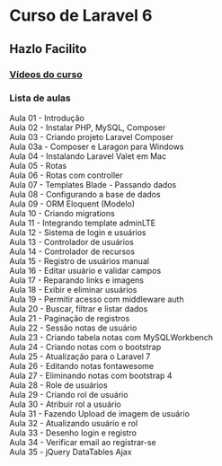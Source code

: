 # Curso de Laravel 6
## Hazlo Facilito

### [Vídeos do curso](https://www.youtube.com/watch?v=k23NTveLzso&list=PLHQYBJgtbP-tD8tFedmxgC9Q4Hzw105Po)

### Lista de aulas  

Aula 01 - Introdução  
Aula 02 - Instalar PHP, MySQL, Composer  
Aula 03 - Criando projeto Laravel Composer  
Aula 03a - Composer e Laragon para Windows  
Aula 04 - Instalando Laravel Valet em Mac  
Aula 05 - Rotas  
Aula 06 - Rotas com controller  
Aula 07 - Templates Blade - Passando dados  
Aula 08 - Configurando a base de dados  
Aula 09 - ORM Eloquent (Modelo)  
Aula 10 - Criando migrations  
Aula 11 - Integrando template adminLTE  
Aula 12 - Sistema de login e usuários  
Aula 13 - Controlador de usuários  
Aula 14 - Controlador de recursos    
Aula 15 - Registro de usuários manual  
Aula 16 - Editar usuário e validar campos  
Aula 17 - Reparando links e imagens  
Aula 18 - Exibir e eliminar usuários  
Aula 19 - Permitir acesso com middleware auth  
Aula 20 - Buscar, filtrar e listar dados  
Aula 21 - Paginação de registros  
Aula 22 - Sessão notas de usuário  
Aula 23 - Criando tabela notas com MySQLWorkbench  
Aula 24 - Criando notas com o bootstrap  
Aula 25 - Atualização para o Laravel 7  
Aula 26 - Editando notas fontawesome  
Aula 27 - Eliminando notas com bootstrap 4  
Aula 28 - Role de usuários  
Aula 29 - Criando rol de usuário  
Aula 30 - Atribuir rol a usuário  
Aula 31 - Fazendo Upload de imagem de usuário  
Aula 32 - Atualizando usuário e rol  
Aula 33 - Desenho login e registro  
Aula 34 - Verificar email ao registrar-se  
Aula 35 - jQuery DataTables Ajax  